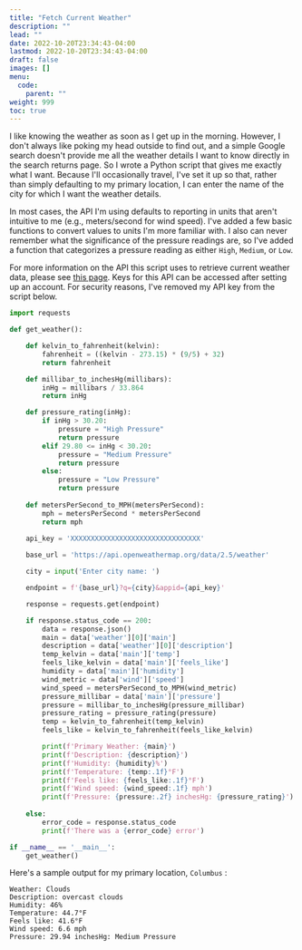 ```yaml
---
title: "Fetch Current Weather"
description: ""
lead: ""
date: 2022-10-20T23:34:43-04:00
lastmod: 2022-10-20T23:34:43-04:00
draft: false
images: []
menu:
  code:
    parent: ""
weight: 999
toc: true
---
```


I like knowing the weather as soon as I get up in the morning. However, I don't always like poking my head outside to find out, and a simple Google search doesn't provide me all the weather details I want to know directly in the search returns page. So I wrote a Python script that gives me exactly what I want. Because I'll occasionally travel, I've set it up so that, rather than simply defaulting to my primary location, I can enter the name of the city for which I want the weather details.

In most cases, the API I'm using defaults to reporting in units that aren't intuitive to me (e.g., meters/second for wind speed). I've added a few basic functions to convert values to units I'm more familiar with. I also can never remember what the significance of the pressure readings are, so I've added a function that categorizes a pressure reading as either `High`, `Medium`, or `Low`. 

For more information on the API this script uses to retrieve current weather data, please see [this page](https://openweathermap.org/api). Keys for this API can be accessed after setting up an account. For security reasons, I've removed my API key from the script below.

```py
import requests

def get_weather():

    def kelvin_to_fahrenheit(kelvin):
        fahrenheit = ((kelvin - 273.15) * (9/5) + 32)
        return fahrenheit

    def millibar_to_inchesHg(millibars):
        inHg = millibars / 33.864
        return inHg

    def pressure_rating(inHg):
        if inHg > 30.20:
            pressure = "High Pressure"
            return pressure
        elif 29.80 <= inHg < 30.20:
            pressure = "Medium Pressure"
            return pressure
        else:
            pressure = "Low Pressure"
            return pressure 
    
    def metersPerSecond_to_MPH(metersPerSecond):
        mph = metersPerSecond * metersPerSecond
        return mph

    api_key = 'XXXXXXXXXXXXXXXXXXXXXXXXXXXXXXXX'
               
    base_url = 'https://api.openweathermap.org/data/2.5/weather'

    city = input('Enter city name: ')

    endpoint = f'{base_url}?q={city}&appid={api_key}'

    response = requests.get(endpoint)

    if response.status_code == 200:
        data = response.json()
        main = data['weather'][0]['main']
        description = data['weather'][0]['description']
        temp_kelvin = data['main']['temp']
        feels_like_kelvin = data['main']['feels_like']
        humidity = data['main']['humidity']
        wind_metric = data['wind']['speed']
        wind_speed = metersPerSecond_to_MPH(wind_metric)
        pressure_millibar = data['main']['pressure']
        pressure = millibar_to_inchesHg(pressure_millibar)
        pressure_rating = pressure_rating(pressure)
        temp = kelvin_to_fahrenheit(temp_kelvin)
        feels_like = kelvin_to_fahrenheit(feels_like_kelvin)

        print(f'Primary Weather: {main}')
        print(f'Description: {description}')
        print(f'Humidity: {humidity}%')
        print(f'Temperature: {temp:.1f}°F')
        print(f'Feels like: {feels_like:.1f}°F')
        print(f'Wind speed: {wind_speed:.1f} mph')
        print(f'Pressure: {pressure:.2f} inchesHg: {pressure_rating}')
        
    else: 
        error_code = response.status_code
        print(f'There was a {error_code} error')

if __name__ == '__main__':
    get_weather()

```

Here's a sample output for my primary location, `Columbus` :

```
Weather: Clouds
Description: overcast clouds
Humidity: 46%
Temperature: 44.7°F
Feels like: 41.6°F
Wind speed: 6.6 mph
Pressure: 29.94 inchesHg: Medium Pressure
```
